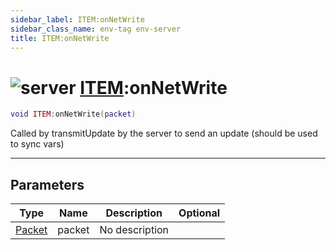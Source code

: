 ```yaml
---
sidebar_label: ITEM:onNetWrite
sidebar_class_name: env-tag env-server
title: ITEM:onNetWrite
---
```


# <img src='/img/wiki/server.png' alt='server' classname='env-tag' /> [ITEM](../item/README.md):onNetWrite

```lua
void ITEM:onNetWrite(packet)
```

Called by transmitUpdate by the server to send an update (should be used to sync vars)<br/>

-----------------
## Parameters

| Type   | Name | Description | Optional |
| ------ | ---- | ----------- | -------: |
| [Packet](../packet/README.md) | packet | No description |   |
